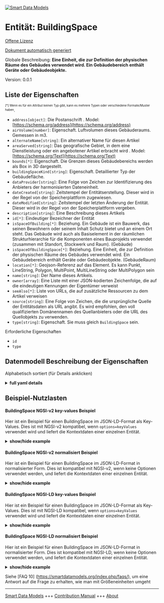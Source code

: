 <!-- 10-Header -->  
[![Smart Data Models](https://smartdatamodels.org/wp-content/uploads/2022/01/SmartDataModels_logo.png "Logo")](https://smartdatamodels.org)  
Entität: BuildingSpace  
======================<!-- /10-Header -->  
<!-- 15-License -->  
[Offene Lizenz](https://github.com/smart-data-models//dataModel.S4BLDG/blob/master/BuildingSpace/LICENSE.md)  
[Dokument automatisch generiert](https://docs.google.com/presentation/d/e/2PACX-1vTs-Ng5dIAwkg91oTTUdt8ua7woBXhPnwavZ0FxgR8BsAI_Ek3C5q97Nd94HS8KhP-r_quD4H0fgyt3/pub?start=false&loop=false&delayms=3000#slide=id.gb715ace035_0_60)  
<!-- /15-License -->  
<!-- 20-Description -->  
Globale Beschreibung: **Eine Einheit, die zur Definition der physischen Räume des Gebäudes verwendet wird. Ein Gebäudebereich enthält Geräte oder Gebäudeobjekte.**  
Version: 0.0.1  
<!-- /20-Description -->  
<!-- 30-PropertiesList -->  

## Liste der Eigenschaften  

<sup><sub>[*] Wenn es für ein Attribut keinen Typ gibt, kann es mehrere Typen oder verschiedene Formate/Muster haben</sub></sup>.  
- `address[object]`: Die Postanschrift  . Model: [https://schema.org/address](https://schema.org/address)- `airVolume[number]`: Eigenschaft. Luftvolumen dieses Gebäuderaums. Gemessen in m3.  - `alternateName[string]`: Ein alternativer Name für diesen Artikel  - `areaServed[string]`: Das geografische Gebiet, in dem eine Dienstleistung oder ein angebotener Artikel erbracht wird  . Model: [https://schema.org/Text](https://schema.org/Text)- `bounds[*]`: Eigenschaft. Die Grenzen dieses Gebäudebereichs werden als Box in 3D dargestellt.  - `buildingSpaceKind[string]`: Eigenschaft. Detaillierter Typ der Gebäudefläche.  - `dataProvider[string]`: Eine Folge von Zeichen zur Identifizierung des Anbieters der harmonisierten Dateneinheit.  - `dateCreated[string]`: Zeitstempel der Entitätserstellung. Dieser wird in der Regel von der Speicherplattform zugewiesen.  - `dateModified[string]`: Zeitstempel der letzten Änderung der Entität. Dieser wird in der Regel von der Speicherplattform vergeben.  - `description[string]`: Eine Beschreibung dieses Artikels  - `id[*]`: Eindeutiger Bezeichner der Entität  - `isSpaceOfBuilding[*]`: Beziehung. Ein Gebäude ist ein Bauwerk, das seinen Bewohnern oder seinem Inhalt Schutz bietet und an einem Ort steht. Das Gebäude wird auch als Basiselement in der räumlichen Strukturhierarchie für die Komponenten eines Bauprojekts verwendet (zusammen mit Standort, Stockwerk und Raum). (Gebäude)  - `isSpaceOfBuildingSpace[*]`: Beziehung. Eine Einheit, die zur Definition der physischen Räume des Gebäudes verwendet wird. Ein Gebäudebereich enthält Geräte oder Gebäudeobjekte. (GebäudeRaum)  - `location[*]`: Geojson-Referenz auf das Element. Es kann Punkt, LineString, Polygon, MultiPoint, MultiLineString oder MultiPolygon sein  - `name[string]`: Der Name dieses Artikels.  - `owner[array]`: Eine Liste mit einer JSON-kodierten Zeichenfolge, die auf die eindeutigen Kennungen der Eigentümer verweist  - `seeAlso[*]`: Liste von URLs, die auf zusätzliche Ressourcen zu dem Artikel verweisen  - `source[string]`: Eine Folge von Zeichen, die die ursprüngliche Quelle der Entitätsdaten als URL angibt. Es wird empfohlen, den voll qualifizierten Domänennamen des Quellanbieters oder die URL des Quellobjekts zu verwenden.  - `type[string]`: Eigenschaft. Sie muss gleich `BuildingSpace` sein.  <!-- /30-PropertiesList -->  
<!-- 35-RequiredProperties -->  
Erforderliche Eigenschaften  
- `id`  - `type`  <!-- /35-RequiredProperties -->  
<!-- 40-RequiredProperties -->  
<!-- /40-RequiredProperties -->  
<!-- 50-DataModelHeader -->  
## Datenmodell Beschreibung der Eigenschaften  
Alphabetisch sortiert (für Details anklicken)  
<!-- /50-DataModelHeader -->  
<!-- 60-ModelYaml -->  
<details><summary><strong>full yaml details</strong></summary>    
```yaml  
BuildingSpace:    
  description: An entity used to define the physical spaces of the building. A building space contains devices or building objects.    
  properties:    
    address:    
      description: The mailing address    
      properties:    
        addressCountry:    
          description: 'Property. The country. For example, Spain. Model:''https://schema.org/addressCountry'''    
          type: string    
        addressLocality:    
          description: 'Property. The locality in which the street address is, and which is in the region. Model:''https://schema.org/addressLocality'''    
          type: string    
        addressRegion:    
          description: 'Property. The region in which the locality is, and which is in the country. Model:''https://schema.org/addressRegion'''    
          type: string    
        district:    
          description: 'A district is a type of administrative division that, in some countries, is managed by the local government.'    
          type: string    
        postOfficeBoxNumber:    
          description: 'Property. The post office box number for PO box addresses. For example, 03578. Model:''https://schema.org/postOfficeBoxNumber'''    
          type: string    
        postalCode:    
          description: 'Property. The postal code. For example, 24004. Model:''https://schema.org/https://schema.org/postalCode'''    
          type: string    
        streetAddress:    
          description: 'Property. The street address. Model:''https://schema.org/streetAddress'''    
          type: string    
        streetNr:    
          description: Number identifying a specific property on a public street.    
          type: string    
      type: object    
      x-ngsi:    
        model: https://schema.org/address    
        type: Property    
    airVolume:    
      description: Property. Air Volume of this building space. Measured in m3.    
      type: number    
      x-ngsi:    
        type: Property    
    alternateName:    
      description: An alternative name for this item    
      type: string    
      x-ngsi:    
        type: Property    
    areaServed:    
      description: The geographic area where a service or offered item is provided    
      type: string    
      x-ngsi:    
        model: https://schema.org/Text    
        type: Property    
    bounds:    
      description: Property. Bounds of this building space represented as a box in 3D.    
      properties:    
        max:    
          description: Property. Represents a point in a 3D space.    
          properties: &buildingspace_-_properties_-_bounds_-_properties_-_min_-_properties    
            type:    
              description: Property. Property. NGSI-LD Entity Type.    
              enum:    
                - Point    
              type: string    
            x:    
              description: Property. Coordinate X of the point.    
              type: number    
            y:    
              description: Property. Coordinate Y of the point.    
              type: number    
            z:    
              description: Property. Coordinate Z of the point.    
              type: number    
          type: object    
        min:    
          description: Property. Represents a point in a 3D space.    
          properties: *buildingspace_-_properties_-_bounds_-_properties_-_min_-_properties    
          type: object    
        type:    
          description: Property. Property. NGSI-LD Entity Type.    
          enum:    
            - Bounds    
          type: string    
      type: object    
      x-ngsi:    
        type: Property    
    buildingSpaceKind:    
      description: Property. Detailed type of the Building Space.    
      enum:    
        - BuildingElementProxy    
        - BuildingStorey    
        - Column    
        - Covering    
        - CurtainWall    
        - Door    
        - OpeningElement    
        - Plate    
        - Railing    
        - Roof    
        - Site    
        - Slab    
        - Space    
        - Stair    
        - StairFlight    
        - Storey    
        - Wall    
        - WallStandardCase    
        - Window    
      type: string    
      x-ngsi:    
        type: Property    
    dataProvider:    
      description: A sequence of characters identifying the provider of the harmonised data entity.    
      type: string    
      x-ngsi:    
        type: Property    
    dateCreated:    
      description: Entity creation timestamp. This will usually be allocated by the storage platform.    
      format: date-time    
      type: string    
      x-ngsi:    
        type: Property    
    dateModified:    
      description: Timestamp of the last modification of the entity. This will usually be allocated by the storage platform.    
      format: date-time    
      type: string    
      x-ngsi:    
        type: Property    
    description:    
      description: A description of this item    
      type: string    
      x-ngsi:    
        type: Property    
    id:    
      anyOf: &buildingspace_-_properties_-_isspaceofbuilding_-_anyof    
        - description: Property. Identifier format of any NGSI entity    
          maxLength: 256    
          minLength: 1    
          pattern: ^[\w\-\.\{\}\$\+\*\[\]`|~^@!,:\\]+$    
          type: string    
        - description: Property. Identifier format of any NGSI entity    
          format: uri    
          type: string    
      description: Unique identifier of the entity    
      x-ngsi:    
        type: Property    
    isSpaceOfBuilding:    
      anyOf: *buildingspace_-_properties_-_isspaceofbuilding_-_anyof    
      description: 'Relationship. A building represents a structure that provides shelter for its occupants or contents and stands in one place. The building is also used to provide a basic element within the spatial structure hierarchy for the components of a building project (together with site, storey, and space). (Building)'    
      x-ngsi:    
        type: Property    
    isSpaceOfBuildingSpace:    
      anyOf: *buildingspace_-_properties_-_isspaceofbuilding_-_anyof    
      description: Relationship. An entity used to define the physical spaces of the building. A building space contains devices or building objects. (BuildingSpace)    
      x-ngsi:    
        type: Property    
    location:    
      description: 'Geojson reference to the item. It can be Point, LineString, Polygon, MultiPoint, MultiLineString or MultiPolygon'    
      oneOf:    
        - description: GeoProperty. Geojson reference to the item. Point    
          properties:    
            bbox:    
              items:    
                type: number    
              minItems: 4    
              type: array    
            coordinates:    
              items:    
                type: number    
              minItems: 2    
              type: array    
            type:    
              enum:    
                - Point    
              type: string    
          required:    
            - type    
            - coordinates    
          title: GeoJSON Point    
          type: object    
        - description: GeoProperty. Geojson reference to the item. LineString    
          properties:    
            bbox:    
              items:    
                type: number    
              minItems: 4    
              type: array    
            coordinates:    
              items:    
                items:    
                  type: number    
                minItems: 2    
                type: array    
              minItems: 2    
              type: array    
            type:    
              enum:    
                - LineString    
              type: string    
          required:    
            - type    
            - coordinates    
          title: GeoJSON LineString    
          type: object    
        - description: GeoProperty. Geojson reference to the item. Polygon    
          properties:    
            bbox:    
              items:    
                type: number    
              minItems: 4    
              type: array    
            coordinates:    
              items:    
                items:    
                  items:    
                    type: number    
                  minItems: 2    
                  type: array    
                minItems: 4    
                type: array    
              type: array    
            type:    
              enum:    
                - Polygon    
              type: string    
          required:    
            - type    
            - coordinates    
          title: GeoJSON Polygon    
          type: object    
        - description: GeoProperty. Geojson reference to the item. MultiPoint    
          properties:    
            bbox:    
              items:    
                type: number    
              minItems: 4    
              type: array    
            coordinates:    
              items:    
                items:    
                  type: number    
                minItems: 2    
                type: array    
              type: array    
            type:    
              enum:    
                - MultiPoint    
              type: string    
          required:    
            - type    
            - coordinates    
          title: GeoJSON MultiPoint    
          type: object    
        - description: GeoProperty. Geojson reference to the item. MultiLineString    
          properties:    
            bbox:    
              items:    
                type: number    
              minItems: 4    
              type: array    
            coordinates:    
              items:    
                items:    
                  items:    
                    type: number    
                  minItems: 2    
                  type: array    
                minItems: 2    
                type: array    
              type: array    
            type:    
              enum:    
                - MultiLineString    
              type: string    
          required:    
            - type    
            - coordinates    
          title: GeoJSON MultiLineString    
          type: object    
        - description: GeoProperty. Geojson reference to the item. MultiLineString    
          properties:    
            bbox:    
              items:    
                type: number    
              minItems: 4    
              type: array    
            coordinates:    
              items:    
                items:    
                  items:    
                    items:    
                      type: number    
                    minItems: 2    
                    type: array    
                  minItems: 4    
                  type: array    
                type: array    
              type: array    
            type:    
              enum:    
                - MultiPolygon    
              type: string    
          required:    
            - type    
            - coordinates    
          title: GeoJSON MultiPolygon    
          type: object    
      x-ngsi:    
        type: GeoProperty    
    name:    
      description: The name of this item.    
      type: string    
      x-ngsi:    
        type: Property    
    owner:    
      description: A List containing a JSON encoded sequence of characters referencing the unique Ids of the owner(s)    
      items:    
        anyOf: *buildingspace_-_properties_-_isspaceofbuilding_-_anyof    
        description: Property. Unique identifier of the entity    
      type: array    
      x-ngsi:    
        type: Property    
    seeAlso:    
      description: list of uri pointing to additional resources about the item    
      oneOf:    
        - items:    
            format: uri    
            type: string    
          minItems: 1    
          type: array    
        - format: uri    
          type: string    
      x-ngsi:    
        type: Property    
    source:    
      description: 'A sequence of characters giving the original source of the entity data as a URL. Recommended to be the fully qualified domain name of the source provider, or the URL to the source object.'    
      type: string    
      x-ngsi:    
        type: Property    
    type:    
      description: Property. It must be equal to `BuildingSpace`.    
      enum:    
        - BuildingSpace    
      type: string    
      x-ngsi:    
        type: Property    
  required:    
    - id    
    - type    
  type: object    
  x-derived-from: "https://saref.etsi.org/saref4bldg/v1.1.2/#s4bldg:BuildingSpace"    
  x-disclaimer: 'Redistribution and use in source and binary forms, with or without modification, are permitted  provided that the license conditions are met. Copyleft (c) 2022 Contributors to Smart Data Models Program'    
  x-license-url: https://github.com/smart-data-models/dataModel.S4BLDG/blob/master/BuildingSpace/LICENSE.md    
  x-model-schema: https://smart-data-models.github.com/dataModel.SAREF4BLDG/BuildingSpace/schema.json    
  x-model-tags: SAREF BuildingSpace    
  x-version: 0.0.1    
```  
</details>    
<!-- /60-ModelYaml -->  
<!-- 70-MiddleNotes -->  
<!-- /70-MiddleNotes -->  
<!-- 80-Examples -->  
## Beispiel-Nutzlasten  
#### BuildingSpace NGSI-v2 key-values Beispiel  
Hier ist ein Beispiel für einen BuildingSpace im JSON-LD-Format als Key-Values. Dies ist mit NGSI-v2 kompatibel, wenn `options=keyValues` verwendet wird und liefert die Kontextdaten einer einzelnen Entität.  
<details><summary><strong>show/hide example</strong></summary>    
```json  
{  
  "id": "urn:ngsi-ld:BuildingSpace:cc956fa0-70f8-4110-a4d1-60eb1299bc8e",  
  "type": "BuildingSpace",  
  "airVolume": 0.9964475180399912,  
  "bounds": {  
    "max": {  
      "type": "Point",  
      "x": 0.6598941847785847,  
      "y": 0.29050046329217627,  
      "z": 0.5723987903652894  
    },  
    "min": {  
      "type": "Point",  
      "x": 0.2328925559580186,  
      "y": 0.7820178782873053,  
      "z": 0.703947078383337  
    }  
  },  
  "buildingSpaceKind": "Space",  
  "isSpaceOfBuilding": "urn:ngsi-ld:Building:5ba9925b-36c8-4243-bc1c-5095eefbc2c9",  
  "isSpaceOfBuildingSpace": "urn:ngsi-ld:BuildingSpace:bb5c5eb8-7224-4560-a8f3-0dd75742066d",  
  "dateCreated": "2023-01-26T10:56:49Z",  
  "dateModified": "2023-01-25T18:35:39Z",  
  "source": "Import",  
  "name": "BuildingSpace",  
  "alternateName": "BuildingSpace type 2",  
  "description": "BuildingSpace of limited BuildingSpace types",  
  "dataProvider": "IFC file"  
}  
```  
</details>  
#### BuildingSpace NGSI-v2 normalisiert Beispiel  
Hier ist ein Beispiel für einen BuildingSpace im JSON-LD-Format in normalisierter Form. Dies ist kompatibel mit NGSI-v2, wenn keine Optionen verwendet werden, und liefert die Kontextdaten einer einzelnen Entität.  
<details><summary><strong>show/hide example</strong></summary>    
```json  
{  
  "id": "urn:ngsi-ld:BuildingSpace:f341006e-3556-4699-8959-19edf7079bac",  
  "type": "BuildingSpace",  
  "airVolume": {  
    "type": "Measurement",  
    "value": {  
      0.9064782098814886  
    }  
  },  
  "bounds": {  
    "type": "Bounds",  
    "value": {  
      "max": {  
        "type": "Point",  
        "value": {  
          "x": {  
            "type": "Float",  
            "value": 0.3435432568091691  
          },  
          "y": {  
            "type": "Float",  
            "value": 0.24905296319042758  
          },  
          "z": {  
            "type": "Float",  
            "value": 0.2845520466135202  
          }  
        }  
      },  
      "min": {  
        "type": "Point",  
        "value": {  
          "x": {  
            "type": "Float",  
            "value": 0.4907878164155083  
          },  
          "y": {  
            "type": "Float",  
            "value": 0.24758694946836612  
          },  
          "z": {  
            "type": "Float",  
            "value": 0.5473795276532545  
          }  
        }  
      }  
    }  
  },  
  "buildingSpaceKind": {  
    "type": "Text",  
    "value": "OpeningElement"  
  },  
  "isSpaceOfBuilding": {  
    "type": "URL",  
    "value": "urn:ngsi-ld:Building:f61515c6-7ae8-497f-a5a0-a109d69c8ad9"  
  },  
  "isSpaceOfBuildingSpace": {  
    "type": "URL",  
    "value": "urn:ngsi-ld:BuildingSpace:af38bc5d-cc8e-456b-933b-6f49a5a4347b"  
  },  
  "dateCreated": {  
    "type": "DateTime",  
    "value": "2023-01-26T05:23:18.620809+01:00"  
  },  
  "dateModified": {  
    "type": "DateTime",  
    "value": "2023-01-26T01:47:26.1064065+01:00"  
  },  
  "source": {  
    "type": "Text",  
    "value": "Import"  
  },  
  "name": {  
    "type": "Text",  
    "value": "BuildingSpace"  
  },  
  "alternateName": {  
    "type": "Text",  
    "value": "BuildingSpace type 2"  
  },  
  "description": {  
    "type": "Text",  
    "value": "BuildingSpace of limited BuildingSpace types"  
  },  
  "dataProvider": {  
    "type": "Text",  
    "value": "IFC file"  
  }  
}  
```  
</details>  
#### BuildingSpace NGSI-LD key-values Beispiel  
Hier ist ein Beispiel für einen BuildingSpace im JSON-LD-Format als Key-Values. Dies ist mit NGSI-LD kompatibel, wenn `options=keyValues` verwendet wird und liefert die Kontextdaten einer einzelnen Entität.  
<details><summary><strong>show/hide example</strong></summary>    
```json  
{  
  "id": "urn:ngsi-ld:BuildingSpace:676ee568-16af-457c-898f-232c5900f75e",  
  "type": "BuildingSpace",  
  "airVolume": 0.6757573914426188,  
  "bounds": {  
    "max": {  
      "type": "Point",  
      "x": 0.11739641482930474,  
      "y": 0.6412223514966972,  
      "z": 0.8162459383914825  
    },  
    "min": {  
      "type": "Point",  
      "x": 0.656218944969374,  
      "y": 0.2590907017420844,  
      "z": 0.10417683913385478  
    }  
  },  
  "buildingSpaceKind": "Plate",  
  "isSpaceOfBuilding": "urn:ngsi-ld:Building:c09b1c10-d5bb-40cb-a76a-bbf551661d55",  
  "isSpaceOfBuildingSpace": "urn:ngsi-ld:BuildingSpace:0b32e85a-02bd-4ccb-a5ec-d4e4805121e9",  
  "dateCreated": "2023-01-25T17:03:22Z",  
  "dateModified": "2023-01-25T23:31:49Z",  
  "source": "Import",  
  "name": "BuildingSpace",  
  "alternateName": "BuildingSpace type 2",  
  "description": "BuildingSpace of limited BuildingSpace types",  
  "dataProvider": "IFC file",  
  "@context": [  
    "https://raw.githubusercontent.com/smart-data-models/dataModel.S4BLDG/master/context.jsonld",  
    "https://uri.etsi.org/ngsi-ld/v1/ngsi-ld-core-context.jsonld"  
  ]  
}  
```  
</details>  
#### BuildingSpace NGSI-LD normalisiert Beispiel  
Hier ist ein Beispiel für einen BuildingSpace im JSON-LD-Format in normalisierter Form. Dies ist kompatibel mit NGSI-LD, wenn keine Optionen verwendet werden, und liefert die Kontextdaten einer einzelnen Entität.  
<details><summary><strong>show/hide example</strong></summary>    
```json  
{  
  "id": "urn:ngsi-ld:BuildingSpace:d7cb7e92-0891-47f6-86a9-06a4aa5373bd",  
  "type": "BuildingSpace",  
  "airVolume": {  
    "type": "Property",  
    "unitCode": "m3",  
    "observedAt": "2023-01-26T13:10:25Z",  
    "value": 0.24704243447487917  
  },  
  "bounds": {  
    "type": "Property",  
    "value": {  
      "max": {  
        "type": "Property",  
        "value": {  
          "x": {  
            "type": "Property",  
            "value": 0.5826533723200945  
          },  
          "y": {  
            "type": "Property",  
            "value": 0.8080827869513028  
          },  
          "z": {  
            "type": "Property",  
            "value": 0.7573005865012242  
          }  
        }  
      },  
      "min": {  
        "type": "Property",  
        "value": {  
          "x": {  
            "type": "Property",  
            "value": 0.6273023443041038  
          },  
          "y": {  
            "type": "Property",  
            "value": 0.3279024163898896  
          },  
          "z": {  
            "type": "Property",  
            "value": 0.9097369934052144  
          }  
        }  
      }  
    }  
  },  
  "buildingSpaceKind": {  
    "type": "Property",  
    "value": "Covering"  
  },  
  "isSpaceOfBuilding": {  
    "type": "Relationship",  
    "object": "urn:ngsi-ld:Building:46ad9d28-a073-4895-a02e-eb5d12495b4a"  
  },  
  "isSpaceOfBuildingSpace": {  
    "type": "Relationship",  
    "object": "urn:ngsi-ld:BuildingSpace:fa3ff8f2-4340-4a60-8cfa-b08d35a62952"  
  },  
  "dateCreated": {  
    "type": "Property",  
    "value": "2023-01-25T18:18:52Z"  
  },  
  "dateModified": {  
    "type": "Property",  
    "value": "2023-01-26T08:23:36Z"  
  },  
  "source": {  
    "type": "Property",  
    "value": "Import"  
  },  
  "name": {  
    "type": "Property",  
    "value": "BuildingSpace"  
  },  
  "alternateName": {  
    "type": "Property",  
    "value": "BuildingSpace type 2"  
  },  
  "description": {  
    "type": "Property",  
    "value": "BuildingSpace of limited BuildingSpace types"  
  },  
  "dataProvider": {  
    "type": "Property",  
    "value": "IFC file"  
  },  
  "@context": [  
    "https://raw.githubusercontent.com/smart-data-models/dataModel.S4BLDG/master/context.jsonld",  
    "https://uri.etsi.org/ngsi-ld/v1/ngsi-ld-core-context.jsonld"  
  ]  
}  
```  
</details><!-- /80-Examples -->  
<!-- 90-FooterNotes -->  
<!-- /90-FooterNotes -->  
<!-- 95-Units -->  
Siehe [FAQ 10] (https://smartdatamodels.org/index.php/faqs/), um eine Antwort auf die Frage zu erhalten, wie man mit Größeneinheiten umgeht  
<!-- /95-Units -->  
<!-- 97-LastFooter -->  
---  
[Smart Data Models](https://smartdatamodels.org) +++ [Contribution Manual](https://bit.ly/contribution_manual) +++ [About](https://bit.ly/Introduction_SDM)<!-- /97-LastFooter -->  

